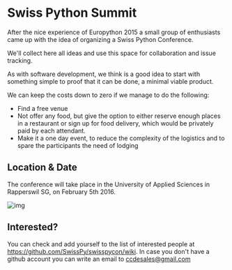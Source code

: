 # Swiss Python Summit

After the nice experience of Europython 2015 a small group of enthusiasts came up with the idea of organizing a Swiss Python Conference.

We'll collect here all ideas and use this space for collaboration and issue tracking.

As with software development, we think is a good idea to start with something simple to proof that it can be done, a minimal viable product.

We can keep the costs down to zero if we manage to do the following:

* Find a free venue
* Not offer any food, but give the option to either reserve enough places in a restaurant or sign up for food delivery, which would be privately paid by each attendant.
* Make it a one day event, to reduce the complexity of the logistics and to spare the participants the need of lodging 

## Location & Date

The conference will take place in the University of Applied Sciences in Rapperswil SG, on February 5th 2016.

![img](https://cloud.githubusercontent.com/assets/105168/8893359/bddb8cb4-338d-11e5-9132-ab82648678b4.jpg)

## Interested?

You can check and add yourself to the list of interested people at https://github.com/SwissPy/swisspycon/wiki. In case you don't have a github account you can write an email to ccdesales@gmail.com
